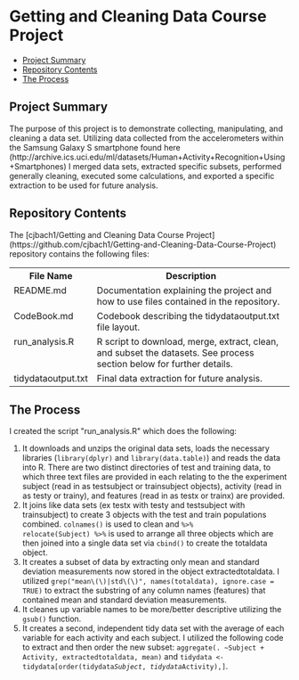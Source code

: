 # Getting and Cleaning Data Course Project

* [Project Summary](#summary)
* [Repository Contents](#contents)
* [The Process](#process)

<h2 id=summary>Project Summary </h2>
The purpose of this project is to demonstrate collecting, manipulating, and cleaning a data set.  Utilizing data collected from the accelerometers within the Samsung Galaxy S smartphone found here (http://archive.ics.uci.edu/ml/datasets/Human+Activity+Recognition+Using+Smartphones) I merged data sets, extracted specific subsets, performed generally cleaning, executed some calculations, and exported a specific extraction to be used for future analysis.


<h2 id=contents>Repository Contents</h2>
The [cjbach1/Getting and Cleaning Data Course Project](https://github.com/cjbach1/Getting-and-Cleaning-Data-Course-Project) repository contains the following files:



<table>
<tr><th>File Name</th><th>Description</th></tr>
<tr><td valign=top>README.md</td><td>Documentation explaining the project and how to use files contained in the repository.</td></tr>
<tr><td valign=top>CodeBook.md</td><td>Codebook describing the tidydataoutput.txt file layout. </td></tr>
<tr><td valign=top>run_analysis.R</td><td>R script to download, merge, extract, clean, and subset the datasets.  See process section below for further details.</td></tr>
<tr><td valign=top>tidydataoutput.txt</td><td> Final data extraction for future analysis. </td></tr>
</table>



<h2 id=process>The Process</h2>
I created the script "run_analysis.R" which does the following:
   
1.  It downloads and unzips the original data sets, loads the necessary libraries (<code>library(dplyr)</code> and <code>library(data.table)</code>) and reads the data into R.  There are two distinct directories of test and training data, to which three text files are provided in each relating to the the experiment subject (read in as testsubject or trainsubject objects), activity (read in as testy or trainy), and features (read in as testx or trainx) are provided.
2.  It joins like data sets (ex testx with testy and testsubject with trainsubject) to create 3 objects with the test and train populations combined.  <code>colnames()</code> is used to clean and <code>%>% relocate(Subject) %>%</code> is used to arrange all three objects which are then joined into a single data set via <code>cbind()</code> to create the totaldata object.
3.  It creates a subset of data by extracting only mean and standard deviation measurements now stored in the object extractedtotaldata.  I utilized <code>grep("mean\\(\\)|std\\(\\)", names(totaldata), ignore.case = TRUE)</code> to extract the substring of any column names (features) that contained mean and standard deviation measurements.
4.  It cleanes up variable names to be more/better descriptive utilizing the <code>gsub()</code> function.
5.  It creates a second, independent tidy data set with the average of each variable for each activity and each subject.  I utilized the following code to extract and then order the new subset: <code>aggregate(. ~Subject + Activity, extractedtotaldata, mean)</code> and <code>tidydata <- tidydata[order(tidydata$Subject,tidydata$Activity),]</code>.
 
